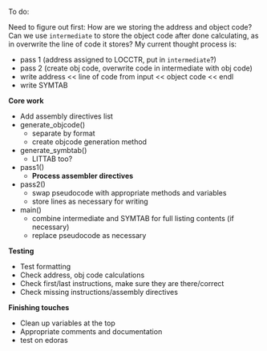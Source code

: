 To do:

Need to figure out first: How are we storing the address and object code? Can we use `intermediate` to store the object code after done calculating, as in overwrite the line of code it stores? My current thought process is:
- pass 1 (address assigned to LOCCTR, put in `intermediate`?) 
- pass 2 (create obj code, overwrite code in intermediate with obj code) 
- write address << line of code from input << object code << endl
- write SYMTAB

**Core work**
- Add assembly directives list 
- generate_objcode()
    - separate by format
    - create objcode generation method
- generate_symbtab()
    - LITTAB too?
- pass1()
    - **Process assembler directives**
- pass2()
    - swap pseudocode with appropriate methods and variables
    - store lines as necessary for writing
- main()
    - combine intermediate and SYMTAB for full listing contents (if necessary)
    - replace pseudocode as necessary

**Testing**
- Test formatting
- Check address, obj code calculations
- Check first/last instructions, make sure they are there/correct
- Check missing instructions/assembly directives

**Finishing touches**
- Clean up variables at the top
- Appropriate comments and documentation
- test on edoras
